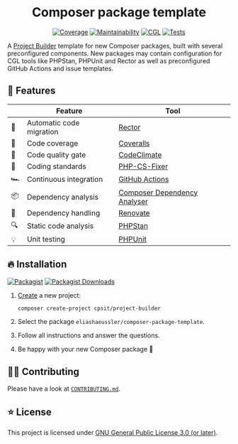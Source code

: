 <div align="center">

# Composer package template

[![Coverage](https://img.shields.io/coverallsCoverage/github/eliashaeussler/composer-package-template?logo=coveralls)](https://coveralls.io/github/eliashaeussler/composer-package-template)
[![Maintainability](https://img.shields.io/codeclimate/maintainability/eliashaeussler/composer-package-template?logo=codeclimate)](https://codeclimate.com/github/eliashaeussler/composer-package-template/maintainability)
[![CGL](https://img.shields.io/github/actions/workflow/status/eliashaeussler/composer-package-template/cgl.yaml?label=cgl&logo=github)](https://github.com/eliashaeussler/composer-package-template/actions/workflows/cgl.yaml)
[![Tests](https://img.shields.io/github/actions/workflow/status/eliashaeussler/composer-package-template/tests.yaml?label=tests&logo=github)](https://github.com/eliashaeussler/composer-package-template/actions/workflows/tests.yaml)

</div>

A [Project Builder](https://github.com/CPS-IT/project-builder) template for
new Composer packages, built with several preconfigured components. New
packages may contain configuration for CGL tools like PHPStan, PHPUnit and
Rector as well as preconfigured GitHub Actions and issue templates.

## 🚀 Features

|    | Feature                  | Tool                                                                                         |
|----|--------------------------|----------------------------------------------------------------------------------------------|
| 🏡 | Automatic code migration | [Rector](https://getrector.com/)                                                             |
| 🦄 | Code coverage            | [Coveralls](https://coveralls.io/)                                                           |
| 🧠 | Code quality gate        | [CodeClimate](https://codeclimate.com/)                                                      |
| 🧹 | Coding standards         | [PHP-CS-Fixer](https://cs.symfony.com/)                                                      |
| 🏎 | Continuous integration   | [GitHub Actions](https://github.com/features/actions)                                        |
| 📦 | Dependency analysis      | [Composer Dependency Analyser](https://github.com/shipmonk-rnd/composer-dependency-analyser) |
| 💅 | Dependency handling      | [Renovate](https://renovatebot.com/)                                                         |
| 🔍 | Static code analysis     | [PHPStan](https://phpstan.org/)                                                              |
| 💡 | Unit testing             | [PHPUnit](https://phpunit.de/)                                                               |

## 🔥 Installation

[![Packagist](https://img.shields.io/packagist/v/eliashaeussler/composer-package-template?label=version&logo=packagist)](https://packagist.org/packages/eliashaeussler/composer-package-template)
[![Packagist Downloads](https://img.shields.io/packagist/dt/eliashaeussler/composer-package-template?color=brightgreen)](https://packagist.org/packages/eliashaeussler/composer-package-template)

1. [Create](https://project-builder.cps-it.de/getting-started.html) a new project:

   ```bash
   composer create-project cpsit/project-builder
   ```

2. Select the package `eliashaeussler/composer-package-template`.
3. Follow all instructions and answer the questions.
4. Be happy with your new Composer package 🥳

## 🧑‍💻 Contributing

Please have a look at [`CONTRIBUTING.md`](CONTRIBUTING.md).

## ⭐ License

This project is licensed under [GNU General Public License 3.0 (or later)](LICENSE).
